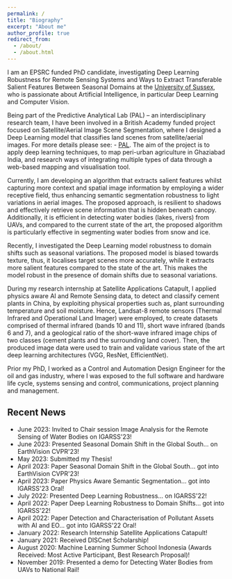 ```yaml
---
permalink: /
title: "Biography"
excerpt: "About me"
author_profile: true
redirect_from:
  - /about/
  - /about.html
---
```


I am an EPSRC funded PhD candidate, investigating Deep Learning Robustness for Remote Sensing Systems and Ways to Extract Transferable Salient Features Between Seasonal Domains at the [University of Sussex](https://profiles.sussex.ac.uk/p188305-georgios-voulgaris), who is passionate about Artificial Intelligence, in particular Deep Learning and Computer Vision.

Being part of the Predictive Analytical Lab (PAL) – an interdisciplinary research team, I have been involved in a British Academy funded project focused on Satellite/Aerial Image Scene Segmentation, where I designed a Deep Learning model that classifies land scenes from satellite/aerial images. For more details please see: - [PAL](https://wearepal.ai/projects/ssrp). The aim of the project is to apply deep learning techniques, to map peri-urban agriculture in Ghaziabad India, and research ways of integrating multiple types of data through a web-based mapping and visualisation tool.

Currently, I am developing an algorithm that extracts salient features whilst capturing more context and spatial image information by employing a wider receptive field, thus enhancing semantic segmentation robustness to light variations in aerial images. The proposed approach, is resilient to shadows and effectively retrieve scene information that is hidden beneath canopy. Additionally, it is efficient in detecting water bodies (lakes, rivers) from UAVs, and compared to the current state of the art, the proposed algorithm is particularly effective in segmenting water bodies from snow and ice.  

Recently, I investigated the Deep Learning model robustness to domain shifts such as seasonal variations. The proposed model is biased towards texture, thus, it localises target scenes more accurately, while it extracts more salient features compared to the state of the art. This makes the model robust in the presence of domain shifts due to seasonal variations.

During my research internship at Satellite Applications Catapult, I applied physics aware AI and Remote Sensing data, to detect and classify cement plants in China, by exploiting physical properties such as, plant surrounding temperature and soil moisture. Hence, Landsat-8 remote sensors (Thermal Infrared and Operational Land Imager) were employed, to create datasets comprised of thermal infrared (bands 10 and 11), short wave infrared (bands 6 and 7), and a geological ratio of the short-wave infrared image chips of two classes (cement plants and the surrounding land cover). Then, the produced image data were used to train and validate various state of the art deep learning architectures (VGG, ResNet, EfficientNet).

Prior my PhD, I worked as a Control and Automation Design Engineer for the oil and gas industry, where I was exposed to the full software and hardware life cycle, systems sensing and control, communications, project planning and management.

## Recent News

* June 2023: Invited to Chair session Image Analysis for the Remote Sensing of Water Bodies on IGARSS'23!
* June 2023: Presented Seasonal Domain Shift in the Global South... on EarthVision CVPR'23!
* May 2023: Submitted my Thesis!
* April 2023: Paper Seasonal Domain Shift in the Global South... got into EarthVision CVPR'23!
* April 2023: Paper Physics Aware Semantic Segmentation... got into IGARSS'23 Oral!
* July 2022: Presented Deep Learning Robustness... on IGARSS'22!
* April 2022: Paper Deep Learning Robustness to Domain Shifts... got into IGARSS'22!
* April 2022: Paper Detection and Characterisation of Pollutant Assets with AI and EO... got into IGARSS'22 Oral!
* January 2022: Research Internship Satellite Applications Catapult!
* January 2021: Received DISCnet Scholarship!
* August 2020: Machine Learning Summer School Indonesia (Awards Received: Most Active Participant, Best Research Proposal)!
* November 2019: Presented a demo for Detecting Water Bodies from UAVs to National Rail!

